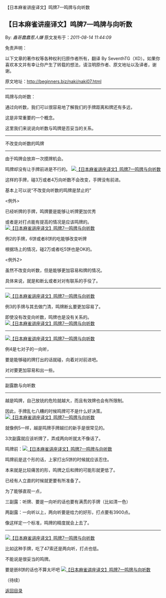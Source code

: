【日本麻雀讲座译文】鸣牌7—鸣牌与向听数
## 【日本麻雀讲座译文】鸣牌7—鸣牌与向听数

By: *鑫哥蠢蠢惹人嫌* 原文发布于：*2011-08-14 11:44:09*

免责声明：

以下文章的著作权等各种权利归原作者所有，翻译 By
SeventhTG（XD）。如果你喜欢本文并有幸让你产生了转载的想法，请注明原作者、原文地址以及译者，谢谢。

原文地址：http://beginners.biz/naki/naki07.html

------------------------------------------------------------------------------------

鸣牌与向听数：

通过向听数，我们可以很容易地了解我们的手牌距离和牌还有多远，

这是非常重要的一个概念。

这里我们来说说向听数与鸣牌是否妥当的关系。

------------------------------------------------------------------------------------

不改变向听数的鸣牌

------------------------------------------------------------------------------------

由于鸣牌会放弃一次摸牌机会。

鸣牌却没有让手牌前进是不行的。
[![【日本麻雀讲座译文】鸣牌7&mdash;鸣牌与向听数](http://s6.sinaimg.cn/middle/7f78b76fgaa6f181cb3d5&amp;690)](http://photo.blog.sina.com.cn/showpic.html#blogid=7f78b76f0100vc1d&url=http://s6.sinaimg.cn/orignal/7f78b76fgaa6f181cb3d5)

这样的手牌，碰3万或者4万向听数不会改变，手牌没有前进。

基本上可以说“不改变向听数的鸣牌是禁止的”

<例外>

已经听牌的手牌，鸣牌要是能够让听牌更加优秀

或者是对打点能有提高的情况是应该鸣牌的。
[![【日本麻雀讲座译文】鸣牌7&mdash;鸣牌与向听数](http://s15.sinaimg.cn/middle/7f78b76fgaa6f24b7190e&amp;690)](http://photo.blog.sina.com.cn/showpic.html#blogid=7f78b76f0100vc1d&url=http://s15.sinaimg.cn/orignal/7f78b76fgaa6f24b7190e)

例2的手牌，6饼或者8饼的吃能够改变听牌

根据场上的情况，碰2万或者吃5饼也是OK的。

<例外2>

虽然不改变向听数，但是能够更加容易和牌的情况。

具体来说，就是和断幺或者对对有联系的手役了。

------------------------------------------------------------------------------------
[![【日本麻雀讲座译文】鸣牌7&mdash;鸣牌与向听数](http://s9.sinaimg.cn/middle/7f78b76fgaa6f2eb58008&amp;690)](http://photo.blog.sina.com.cn/showpic.html#blogid=7f78b76f0100vc1d&url=http://s9.sinaimg.cn/orignal/7f78b76fgaa6f2eb58008)

例3的手牌与其去做门清，鸣牌断幺要更加容易了。

即使没有改变向听数，鸣牌也是没有关系的。
[![【日本麻雀讲座译文】鸣牌7&mdash;鸣牌与向听数](http://s4.sinaimg.cn/middle/7f78b76fgaa6f368ccc93&amp;690)](http://photo.blog.sina.com.cn/showpic.html#blogid=7f78b76f0100vc1d&url=http://s4.sinaimg.cn/orignal/7f78b76fgaa6f368ccc93)

------------------------------------------------------------------------------------
[![【日本麻雀讲座译文】鸣牌7&mdash;鸣牌与向听数](http://s10.sinaimg.cn/middle/7f78b76fg7771859bc649&amp;690)](http://photo.blog.sina.com.cn/showpic.html#blogid=7f78b76f0100vc1d&url=http://s10.sinaimg.cn/orignal/7f78b76fg7771859bc649)

例4是七对子的一向听，

要是能够碰的牌打出的话就碰，向着对对前进吧。

对对要更加容易和出一些。

------------------------------------------------------------------------------------

副露数与向听数

------------------------------------------------------------------------------------

越是鸣牌，自己放铳的危险就越大，而且有效牌也会有所限制。

因此，手牌乱七八糟的时候鸣牌可不是什么好决策。
[![【日本麻雀讲座译文】鸣牌7&mdash;鸣牌与向听数](http://s16.sinaimg.cn/middle/7f78b76fgaa6f44cba6df&amp;690)](http://photo.blog.sina.com.cn/showpic.html#blogid=7f78b76f0100vc1d&url=http://s16.sinaimg.cn/orignal/7f78b76fgaa6f44cba6df)

就像例5一样，越是鸣牌手牌越烂的新手是很常见的。

3次副露就应该听牌了，弄成两向听就太不像话了。

鸣牌前：[![【日本麻雀讲座译文】鸣牌7&mdash;鸣牌与向听数](http://s5.sinaimg.cn/middle/7f78b76fgaa6f4d7877f4&amp;690)](http://photo.blog.sina.com.cn/showpic.html#blogid=7f78b76f0100vc1d&url=http://s5.sinaimg.cn/orignal/7f78b76fgaa6f4d7877f4)

鸣牌前是这个形的话，上家打出5饼的时候就应该忍住。

本来就是比较痛苦的形，鸣牌之后和牌的可能形就更低了。

已经有人立直的时候就更要有所准备了。

为了能够直观一点，

三副露：听牌、要是一向听的话也要有满贯的手牌（比如清一色）

两副露：一向听以上，两向听要是给力的好形，打点要有3900点。

像这样定一个标准，鸣牌的精度就会上去了。

------------------------------------------------------------------------------------
[![【日本麻雀讲座译文】鸣牌7&mdash;鸣牌与向听数](http://s16.sinaimg.cn/middle/7f78b76fgaa700c96da2f&amp;690)](http://photo.blog.sina.com.cn/showpic.html#blogid=7f78b76f0100vc1d&url=http://s16.sinaimg.cn/orignal/7f78b76fgaa700c96da2f)

比如这种手牌，吃了47索还是两向听，打点也低。

不能说是很妥当的鸣牌。

要是嵌8饼的话也不算太坏吧
[![【日本麻雀讲座译文】鸣牌7&mdash;鸣牌与向听数](http://s7.sinaimg.cn/middle/7f78b76fgaa7016513066&amp;690)](http://photo.blog.sina.com.cn/showpic.html#blogid=7f78b76f0100vc1d&url=http://s7.sinaimg.cn/orignal/7f78b76fgaa7016513066)

（待续）

[返回目录](index.html)
